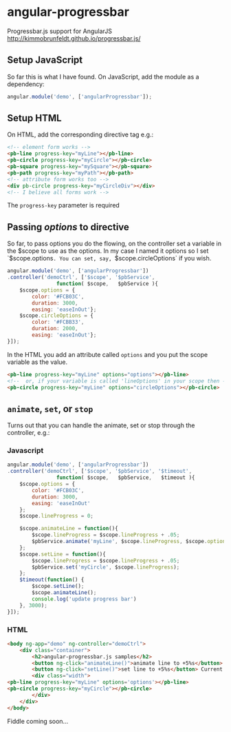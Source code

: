 angular-progressbar
===================

Progressbar.js support for AngularJS http://kimmobrunfeldt.github.io/progressbar.js/

## Setup JavaScript

So far this is what I have found. 
On JavaScript, add the module as a dependency: 
``` JavaScript
angular.module('demo', ['angularProgressbar']);
```

## Setup HTML

On HTML, add the corresponding directive tag e.g.:
``` HTML
<!-- element form works -->
<pb-line progress-key="myLine"></pb-line>
<pb-circle progress-key="myCircle"></pb-circle>
<pb-square progress-key="mySquare"></pb-square>
<pb-path progress-key="myPath"></pb-path>
<!-- attribute form works too -->
<div pb-circle progress-key="myCircleDiv"></div>
<!-- I believe all forms work -->
```

The `progress-key` parameter is required

## Passing _options_ to directive

So far, to pass options you do the flowing, on the controller set a variable in the $scope to use as the options. In my case I named it options so I set `$scope.options`. You can set, say, `$scope.circleOptions` if you wish.

```JavaScript
angular.module('demo', ['angularProgressbar'])
.controller('demoCtrl', ['$scope', '$pbService',  
				function( $scope,   $pbService ){
	$scope.options = {
		color: '#FCB03C',
		duration: 3000,
		easing: 'easeInOut'};
	$scope.circleOptions = {
		color: '#FCBB33',
		duration: 2000,
		easing: 'easeInOut'};
}]);
```

In the HTML you add an attribute called `options` and you put the scope variable as the value. 

```HTML
<pb-line progress-key="myLine" options="options"></pb-line>
<!--  or, if your variable is called 'lineOptions' in your scope then -->\
<pb-circle progress-key="myLine" options="circleOptions"></pb-circle>
```

## `animate`, `set`, or `stop`

Turns out that you can handle the animate, set or stop through the controller, e.g.: 

### Javascript

```JavaScript
angular.module('demo', ['angularProgressbar'])
.controller('demoCtrl', ['$scope', '$pbService', '$timeout',  
				function( $scope,   $pbService,   $timeout ){
	$scope.options = {
		color: '#FCB03C',
		duration: 3000,
		easing: 'easeInOut'
	};
	$scope.lineProgress = 0;

	$scope.animateLine = function(){
		$scope.lineProgress = $scope.lineProgress + .05; 
		$pbService.animate('myLine', $scope.lineProgress, $scope.options);
	};
	$scope.setLine = function(){ 
		$scope.lineProgress = $scope.lineProgress + .05; 
		$pbService.set('myCircle', $scope.lineProgress);
	};
	$timeout(function() {
        $scope.setLine();
        $scope.animateLine();
        console.log('update progress bar')
    }, 3000);
}]);
```

### HTML

```html
<body ng-app="demo" ng-controller="demoCtrl">
    <div class="container">
        <h2>angular-progressbar.js samples</h2>
        <button ng-click="animateLine()">animate line to +5%s</button>
        <button ng-click="setLine()">set line to +5%s</button> Current progress value: {{lineProgress}}
        <div class="width">
<pb-line progress-key="myLine" options='options'></pb-line>
<pb-circle progress-key="myCircle"></pb-circle>
        </div>
    </div>
</body>
```

Fiddle coming soon...
